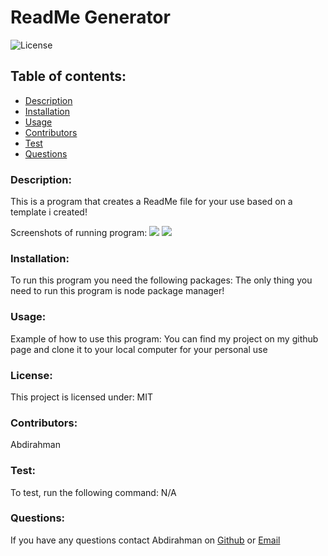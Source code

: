 # ReadMe Generator
   ![License](https://img.shields.io/static/v1?label=License&message=MIT&color=blueviolet&style=plastic)

  ## Table of contents:
 * [Description](#description)
 * [Installation](#installation)
 * [Usage](#usage)
 * [Contributors](#contributors)
 * [Test](#test)
 * [Questions](#questions)
  ### Description:
  This is a program that creates a ReadMe file for your use based on a template i created!
  
  Screenshots of running program: ![](images/Screenshot1.png) ![](images/Screenshot2.png)
  
  ### Installation:
  To run this program you need the following packages: The only thing you need to run this program is node package manager!
  ### Usage:
  Example of how to use this program: You can find my project on my github page and clone it to your local computer for your personal use
  ### License:
  This project is licensed under: MIT
  ### Contributors:
  Abdirahman
  ### Test:
  To test, run the following command: N/A

  ### Questions:
  If you have any questions contact Abdirahman on [Github](https://github.com/aden-abdirahman)
  or [Email](https://aden.abdirahman45@gmail.com)
